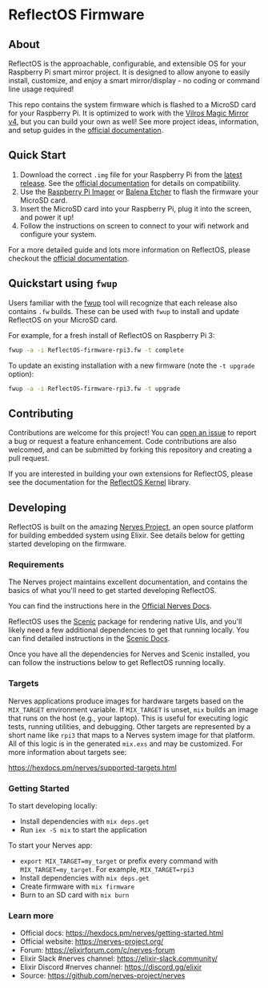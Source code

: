 # ReflectOS Firmware

## About

ReflectOS is the approachable, configurable, and extensible OS for your Raspberry Pi smart mirror project.  It is designed to allow anyone to easily install, customize, and enjoy a smart mirror/display - no coding or command line usage required!

This repo contains the system firmware which is flashed to a MicroSD card for your Raspberry Pi.  It is optimized to work with the [Vilros Magic Mirror v4](https://vilros.com/products/vilros-magic-mirror-v4), but you can build your own as well!  See more project ideas, information, and setup guides in the [official documentation](https://Reflect-OS.github.io/docs).

## Quick Start

1. Download the correct `.img` file for your Raspberry Pi from the [latest release](https://github.com/Reflect-OS/firmware/releases/latest).  See the [official documentation](https://Reflect-OS.github.io/downloads) for details
on compatibility.
2. Use the [Raspberry Pi Imager](https://www.raspberrypi.com/software/) or [Balena Etcher](https://etcher.balena.io) to flash the firmware your MicroSD card.
3. Insert the MicroSD card into your Raspberry Pi, plug it into the screen, and power it up!
4. Follow the instructions on screen to connect to your wifi network and configure
your system.

For a more detailed guide and lots more information on ReflectOS, please checkout the [official documentation](https://Reflect-OS.github.io/docs).

## Quickstart using `fwup`

Users familiar with the [fwup](https://github.com/fwup-home/fwup?tab=readme-ov-file#overview) tool
will recognize that each release also contains `.fw` builds.  These can be used with `fwup` to install
and update ReflectOS on your MicroSD card.

For example, for a fresh install of ReflectOS on Raspberry Pi 3:

```bash
fwup -a -i ReflectOS-firmware-rpi3.fw -t complete
```

To update an existing installation with a new firmware (note the `-t upgrade` option):

```bash
fwup -a -i ReflectOS-firmware-rpi3.fw -t upgrade
```

## Contributing

Contributions are welcome for this project!  You can
[open an issue](https://github.com/Reflect-OS/firmware/issues) to report a bug or request
a feature enhancement.  Code contributions are also welcomed, and can be
submitted by forking this repository and creating a pull request.

If you are interested in building your own extensions for ReflectOS,
please see the documentation for the [ReflectOS Kernel](https://hexdocs.pm/reflect_os_kernel) library.

## Developing

ReflectOS is built on the amazing [Nerves Project](https://nerves-project.org), an open source
platform for building embedded system using Elixir.  See details below for getting started developing on the firmware.

### Requirements

The Nerves project maintains excellent documentation, and contains the basics of what
you'll need to get started developing ReflectOS.

You can find the instructions here in the [Official Nerves Docs](https://hexdocs.pm/nerves/installation.html).

ReflectOS uses the [Scenic](https://hexdocs.pm/scenic/overview_general.html) package for
rendering native UIs, and you'll likely need a few additional dependencies to get that running
locally.  You can find detailed instructions in the
[Scenic Docs](https://hexdocs.pm/scenic/install_dependencies.html).

Once you have all the dependencies for Nerves and Scenic installed, you can follow the
instructions below to get ReflectOS running locally.

### Targets

Nerves applications produce images for hardware targets based on the
`MIX_TARGET` environment variable. If `MIX_TARGET` is unset, `mix` builds an
image that runs on the host (e.g., your laptop). This is useful for executing
logic tests, running utilities, and debugging. Other targets are represented by
a short name like `rpi3` that maps to a Nerves system image for that platform.
All of this logic is in the generated `mix.exs` and may be customized. For more
information about targets see:

https://hexdocs.pm/nerves/supported-targets.html

### Getting Started

To start developing locally:
* Install dependencies with `mix deps.get`
* Run `iex -S mix` to start the application

To start your Nerves app:
  * `export MIX_TARGET=my_target` or prefix every command with
    `MIX_TARGET=my_target`. For example, `MIX_TARGET=rpi3`
  * Install dependencies with `mix deps.get`
  * Create firmware with `mix firmware`
  * Burn to an SD card with `mix burn`

### Learn more

  * Official docs: https://hexdocs.pm/nerves/getting-started.html
  * Official website: https://nerves-project.org/
  * Forum: https://elixirforum.com/c/nerves-forum
  * Elixir Slack #nerves channel: https://elixir-slack.community/
  * Elixir Discord #nerves channel: https://discord.gg/elixir
  * Source: https://github.com/nerves-project/nerves
